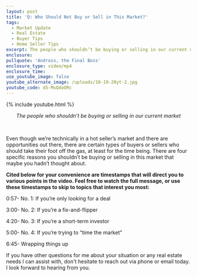 ```yaml
---
layout: post
title: 'Q: Who Should Not Buy or Sell in This Market?'
tags:
  - Market Update
  - Real Estate
  - Buyer Tips
  - Home Seller Tips
excerpt: The people who shouldn’t be buying or selling in our current market
enclosure:
pullquote: 'Andross, the Final Boss'
enclosure_type: video/mp4
enclosure_time:
use_youtube_image: false
youtube_alternate_image: /uploads/10-19-20yt-2.jpg
youtube_code: d5-MsQ4oORc
---
```


{% include youtube.html %}

<center><em>The people who shouldn&rsquo;t be buying or selling in our current market</em></center>

&nbsp;

Even though we’re technically in a hot seller’s market and there are opportunities out there, there are certain types of buyers or sellers who should take their foot off the gas, at least for the time being. There are four specific reasons you shouldn’t be buying or selling in this market that maybe you hadn’t thought about.

**Cited below for your convenience are timestamps that will direct you to various points in the video. Feel free to watch the full message, or use these timestamps to skip to topics that interest you most:&nbsp;**

0:57- No. 1: If you’re only looking for a deal

3:00- No. 2: If you’re a fix-and-flipper

4:20- No. 3: If you’re a short-term investor

5:00- No. 4: If you’re trying to “time the market”

6:45- Wrapping things up

If you have other questions for me about your situation or any real estate needs I can assist with, don't hesitate to reach out via phone or email today. I look forward to hearing from you.